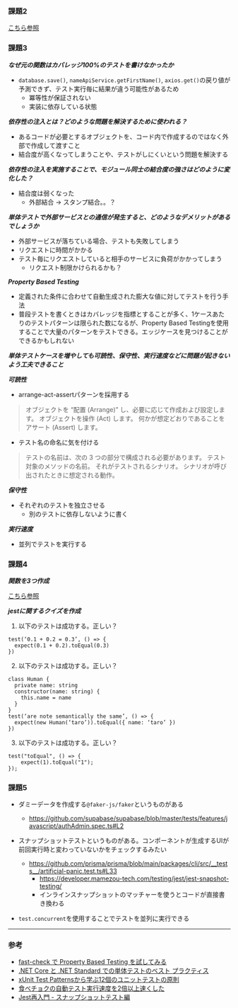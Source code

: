 ### 課題2
[こちら参照](https://github.com/yudai64/jestSample/tree/main/__tests__)


### 課題3
***なぜ元の関数はカバレッジ100%のテストを書けなかったか***
- `database.save()`, `nameApiService.getFirstName()`, `axios.get()`の戻り値が予測できず、テスト実行毎に結果が違う可能性があるため
  - 冪等性が保証されない
  - 実装に依存している状態

***依存性の注入とは？どのような問題を解決するために使われる？***
- あるコードが必要とするオブジェクトを、コード内で作成するのではなく外部で作成して渡すこと
- 結合度が高くなってしまうことや、テストがしにくいという問題を解決する

***依存性の注入を実施することで、モジュール同士の結合度の強さはどのように変化した？***
- 結合度は弱くなった
  - 外部結合 → スタンプ結合。。？

***単体テストで外部サービスとの通信が発生すると、どのようなデメリットがあるでしょうか***
- 外部サービスが落ちている場合、テストも失敗してしまう
- リクエストに時間がかかる
- テスト毎にリクエストしていると相手のサービスに負荷がかかってしまう
  - リクエスト制限かけられるかも？

***Property Based Testing***
- 定義された条件に合わせて自動生成された膨大な値に対してテストを行う手法
- 普段テストを書くときはカバレッジを指標とすることが多く、1ケースあたりのテストパターンは限られた数になるが、Property Based Testingを使用することで大量のパターンをテストできる。エッジケースを見つけることができるかもしれない

***単体テストケースを増やしても可読性、保守性、実行速度などに問題が起きないよう工夫できること***

***可読性***
  - arrange-act-assertパターンを採用する
> オブジェクトを “配置 (Arrange)” し、必要に応じて作成および設定します。
> オブジェクトを操作 (Act) します。
> 何かが想定どおりであることをアサート (Assert) します。

  - テスト名の命名に気を付ける
> テストの名前は、次の 3 つの部分で構成される必要があります。
> テスト対象のメソッドの名前。
> それがテストされるシナリオ。
> シナリオが呼び出されたときに想定される動作。

***保守性***
- それぞれのテストを独立させる
  - 別のテストに依存しないように書く

***実行速度***
- 並列でテストを実行する


### 課題4
***関数を3つ作成***

[こちら参照](https://github.com/yudai64/jestSample/blob/main/functions.ts#L44)

***jestに関するクイズを作成***
1. 以下のテストは成功する。正しい？
```
test(‘0.1 + 0.2 = 0.3’, () => {
  expect(0.1 + 0.2).toEqual(0.3)
})
```

2. 以下のテストは成功する。正しい？
```
class Human {
  private name: string
  constructor(name: string) {
    this.name = name
  }
}
test(‘are note semantically the same’, () => {
  expect(new Human(‘taro’)).toEqual({ name: ‘taro’ })
})
```

3. 以下のテストは成功する。正しい？
```
test("toEqual", () => {
    expect(1).toEqual("1");
});
```

### 課題5
- ダミーデータを作成する`@faker-js/faker`というものがある
  - https://github.com/supabase/supabase/blob/master/tests/features/javascript/authAdmin.spec.ts#L2

- スナップショットテストというものがある。コンポーネントが生成するUIが前回実行時と変わっていないかをチェックするみたい
  - https://github.com/prisma/prisma/blob/main/packages/cli/src/__tests__/artificial-panic.test.ts#L33
    - https://developer.mamezou-tech.com/testing/jest/jest-snapshot-testing/
    - インラインスナップショットのマッチャーを使うとコードが直接書き換わる

- `test.concurrent`を使用することでテストを並列に実行できる

---
### 参考
- [fast-check で Property Based Testing を試してみる](https://zenn.dev/ryo_kawamata/articles/22d4408bd1f138)
- [.NET Core と .NET Standard での単体テストのベスト プラクティス](https://learn.microsoft.com/ja-jp/dotnet/core/testing/unit-testing-best-practices)
- [xUnit Test Patternsから学ぶ12個のユニットテストの原則](https://qiita.com/hgsgtk/items/a3186a250d36d3b224d9)
- [食べチョクの自動テスト実行速度を2倍以上速くした](https://tech.tabechoku.com/entry/2022/07/07/123000)
- [Jest再入門 - スナップショットテスト編](https://developer.mamezou-tech.com/testing/jest/jest-snapshot-testing/)